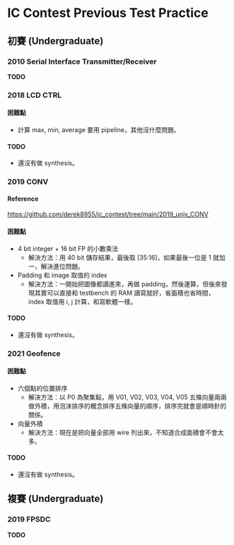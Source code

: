 # IC Contest Previous Test Practice

## 初賽 (Undergraduate)

### 2010 Serial Interface Transmitter/Receiver
**TODO**

### 2018 LCD CTRL
#### 困難點
- 計算 max, min, average 要用 pipeline，其他沒什麼問題。

#### TODO
- 還沒有做 synthesis。

### 2019 CONV
#### Reference
https://github.com/derek8955/ic_contest/tree/main/2019_univ_CONV
#### 困難點
- 4 bit integer + 16 bit FP 的小數乘法  
    - 解決方法：用 40 bit 儲存結果，最後取 [35:16]，如果最後一位是 1 就加一，解決進位問題。
- Padding 和 image 取值的 index  
    - 解決方法：一開始把圖像都讀進來，再做 padding，然後運算，但後來發現其實可以直接和 testbench 的 RAM 讀寫就好，省面積也省時間，index 取值用 i, j 計算，和寫軟體一樣。  


#### TODO
- 還沒有做 synthesis。

### 2021 Geofence
#### 困難點
- 六個點的位置排序  
    - 解決方法：以 P0 為聚集點，用 V01, V02, V03, V04, V05 五條向量兩兩做外積，用泡沫排序的概念排序五條向量的順序，排序完就會是順時針的關係。
- 向量外積  
    - 解決方法：現在是把向量全部用 wire 列出來，不知道合成面積會不會太多。

#### TODO
- 還沒有做 synthesis。

## 複賽 (Undergraduate)

### 2019 FPSDC
**TODO**